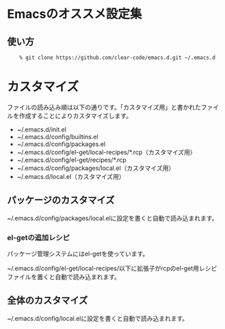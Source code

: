 <!-- -*- gfm -*- -->

# Emacsのオススメ設定集

## 使い方

        % git clone https://github.com/clear-code/emacs.d.git ~/.emacs.d

# カスタマイズ

ファイルの読み込み順は以下の通りです。「カスタマイズ用」と書かれたファイルを作成することによりカスタマイズします。

  * ~/.emacs.d/init.el
  * ~/.emacs.d/config/builtins.el
  * ~/.emacs.d/config/packages.el
  * ~/.emacs.d/config/el-get/local-recipes/*.rcp（カスタマイズ用）
  * ~/.emacs.d/config/el-get/recipes/*.rcp
  * ~/.emacs.d/config/packages/local.el（カスタマイズ用）
  * ~/.emacs.d/local.el（カスタマイズ用）

## パッケージのカスタマイズ

~/.emacs.d/config/packages/local.elに設定を書くと自動で読み込まれます。

### el-getの追加レシピ

パッケージ管理システムにはel-getを使っています。

~/.emacs.d/config/el-get/local-recipes/以下に拡張子がrcpのel-get用レシピファイルを置くと自動で読み込まれます。

## 全体のカスタマイズ

~/.emacs.d/config/local.elに設定を書くと自動で読み込まれます。

